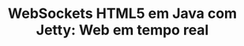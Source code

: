 ---
layout: redirect
category: blog caelum
title: "WebSockets HTML5 em Java com Jetty: Web em tempo real"
originalURI: http://blog.caelum.com.br/websockets-html5-em-java-com-jetty-web-em-tempo-real/
---